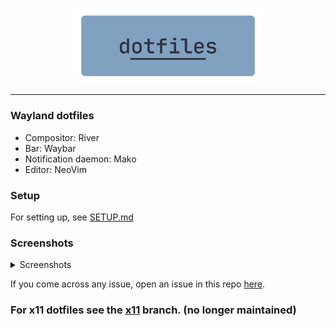 <p align=center>
  <img src="./.assets/dotfiles.png" alt=dotfiles width=60%>
</p>
<hr />

### Wayland dotfiles

-   Compositor: River
-   Bar: Waybar
-   Notification daemon: Mako
-   Editor: NeoVim

### Setup

For setting up, see [SETUP.md](./.assets/SETUP.md)

### Screenshots

<details>
<summary>Screenshots</summary>

![Alt](./.assets/screenshots/2.png)
![Alt](./.assets/screenshots/1.png)

</details>

If you come across any issue, open an issue in this repo [here](https://github.com/rv178/.dotfiles/issues/new).

### For x11 dotfiles see the [x11](https://github.com/rv178/.dotfiles/tree/x11) branch. (no longer maintained)
